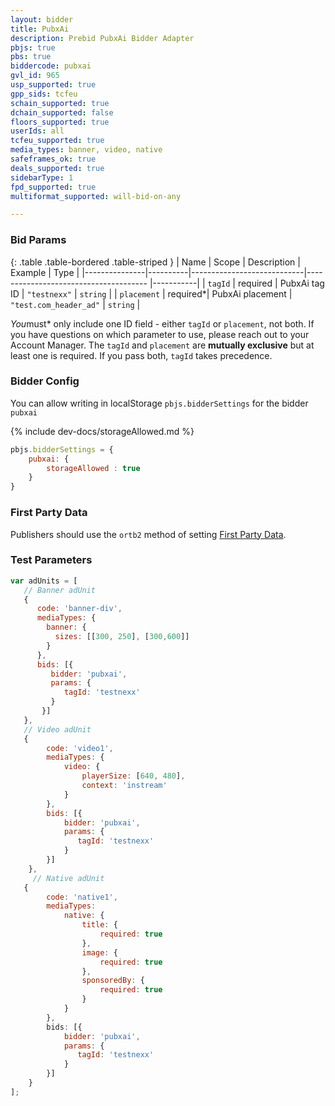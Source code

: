 ```yaml
---
layout: bidder
title: PubxAi
description: Prebid PubxAi Bidder Adapter
pbjs: true
pbs: true
biddercode: pubxai
gvl_id: 965
usp_supported: true
gpp_sids: tcfeu
schain_supported: true
dchain_supported: false
floors_supported: true
userIds: all
tcfeu_supported: true
media_types: banner, video, native
safeframes_ok: true
deals_supported: true
sidebarType: 1
fpd_supported: true
multiformat_supported: will-bid-on-any

---
```


### Bid Params

{: .table .table-bordered .table-striped }
| Name          | Scope    | Description                | Example                                   | Type      |
|---------------|----------|----------------------------|--------------------------------------     |-----------|
| `tagId`       | required | PubxAi tag ID              | `"testnexx"`                              | `string`  |
| `placement`   | required*| PubxAi placement           | `"test.com_header_ad"`                    | `string`  |

*You*must* only include one ID field - either `tagId` or `placement`, not both. If you have questions on which parameter to use, please reach out to your Account Manager.
The `tagId` and `placement` are **mutually exclusive** but at least one is required. If you pass both, `tagId` takes precedence.

### Bidder Config

You can allow writing in localStorage `pbjs.bidderSettings` for the bidder `pubxai`

{% include dev-docs/storageAllowed.md %}

```javascript
pbjs.bidderSettings = {
    pubxai: {
        storageAllowed : true
    }
}
```

### First Party Data

Publishers should use the `ortb2` method of setting [First Party Data](https://docs.prebid.org/features/firstPartyData.html).

### Test Parameters

```javascript
var adUnits = [
   // Banner adUnit
   {
      code: 'banner-div',
      mediaTypes: {
        banner: {
          sizes: [[300, 250], [300,600]]
        }
      },
      bids: [{
         bidder: 'pubxai',
         params: {
            tagId: 'testnexx'
         }
       }]
   },
   // Video adUnit
   {
        code: 'video1',
        mediaTypes: {
            video: {
                playerSize: [640, 480],
                context: 'instream'
            }
        },
        bids: [{
            bidder: 'pubxai',
            params: {
               tagId: 'testnexx'
            }
        }]
    },
     // Native adUnit
   {
        code: 'native1',
        mediaTypes:
            native: {
                title: {
                    required: true
                },
                image: {
                    required: true
                },
                sponsoredBy: {
                    required: true
                }
            }
        },
        bids: [{
            bidder: 'pubxai',
            params: {
               tagId: 'testnexx'
            }
        }]
    }
];
```
